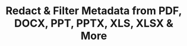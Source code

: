---
############################# Static ############################
layout: "auto-gen-gist"
draft: false
path: "redaction/net/metadata /xls"
otherformats: PDF DOC DOT DOCX DOCM DOTX DOTM RTF XLSX XLSM XLTX XLTM XLT CSV PPT PPTX  PPS POT PPSX PPTM PPSM POTM JPEG TIFF PNG BMP GIF 

############################# Head ############################
head_title: "Apply Metadata Redactions to PDF, DOCX, PPT, PPTX, XLS, XLSX in .NET"
head_description: "GroupDocs.Redactions .NET API allows software developers to apply metadata redactions to different file formats like PDF DOC DOCX RTF XLSX CSV PPT PPTX & images"

############################# Header ############################
title: "Redact & Filter Metadata from PDF, DOCX, PPT, PPTX, XLS, XLSX & More"
description: "GroupDocs.Redactions .NET API allows software developers to redact or filter metadata from various file formats like PDF, DOC, DOCX, PPT, PPTX, XLS, XLSX and many others"

######################### Download Button #######################
button:
    enable: true

############################# About ############################
about:
    enable: true
    title: "What is Metadata Redaction?"
    content: |
        Metadata is a kind of data that provides information about other data. In other words you many think of metadata as references to data. It helps to summarize basic information about data which can be used to easily track and manage data. GroupDocs.Redaction for .NET is a powerful native API that allows software developers to redact sensitive and classified information from various documents types without installing any external software or third-party tool. It has provided support for various filters such as author, company, category, size of a document, created date, title, LastPrinted, comments and so on.   It helps users to apply metadata redactions to various popular documents formats like word processing documents, Excel worksheets, presentations, PDF and raster image files. Developers can also update, replace or erase metadata by applying filters or using search. Moreover, developers can easily apply multiple redactions in a single call. So better give it a try to automate your document and metadata redaction process by downloading the API and explore its basic and advanced features. 

############################# content ############################
steps:
    enable: true
    block:
    - title_left: "How to Clean Metadata from XLS Document in Java"
      content_left: |
        GroupDocs.Redaction for .NET is a powerful API that allows programmers to redact, hide or replace the classified information from numerous popular document types using filters or search by regular expression.

        The following .NET code example shows how to apply metadata redaction to replace all or specific metadata in the document with empty or minimal values. 

      title_right: "Apply Metadata Redaction to XLS File"
      content_right: |
        * Create an instance of [Redactor](https://apireference.groupdocs.com/redaction/net/groupdocs.redaction/redactor) class 
        * Call redactor.Apply method with EraseMetadataRedaction object of [EraseMetadataRedaction](https://apireference.groupdocs.com/redaction/net/groupdocs.redaction.redactions/erasemetadataredaction)
        * Call redactor.save method to save the document to "*_Redacted.*" file in original format

      gisthash: "8f1bc20dff33c9a45c01a9e251555bf1"
      gistfile: "how_to_clean_metadata_dotnet.cs"
      
    - title_left: "Redact Metadata from XLS File via .NET"
      content_left: |
        GroupDocs.Redaction .NET API makes developers life easy by helping them to embed documents automation and reporting jobs with just couple of lines of code without any external dependencies.
        
        The following C# .NET code example shows how software developers can remove sensitive data from document's metadata with just a couple of lines of code. 
        
      title_right: "Metadata Redaction from XLS Files"
      content_right: |
        * Create an instance of [Redactor](https://apireference.groupdocs.com/redaction/net/groupdocs.redaction/redactor) class 
        * Call [MetadataRedaction](https://apireference.groupdocs.com/redaction/net/groupdocs.redaction.redactions/metadataredaction)
        * Call redaction.Filte method 
        * Call redactor.save method to save the document to "*_Redacted.*" file in original format
        
      gisthash: "8dee499186930d60909dffa54579c9f4"
      gistfile: "how_to_redact_metadata_dotnet.cs"

    - title_left: "System Requirements"
      content_left: |
        GroupDocs.Redaction for .NET APIs are supported on all major platforms and operating systems. For complete system requirements guide, please visit [system requirements](https://docs.groupdocs.com/redaction/net/system-requirements/) Before executing the code below, please make sure that you have the following prerequisites installled on your system:
        * Operating Systems: Microsoft Windows, Linux, MacOS
        * Development Environment:  Visual Studio, Xamarin, MonoDevelop etc
        * Frameworks: .NET Framework, .NET Standard, .NET Core, Mono
        * Get the latest version of GroupDocs.Redaction .NET APIs from [NuGet](https://www.nuget.org/packages/GroupDocs.Redaction/)
        
      title_right: "Why Use GroupDocs.Redaction"
      content_right: |
        * Allow users to add custom document formats and types of redactions
        * No additional software is required to remove sensitive information
        * Ability to set page range rendering document as PDF
        * Easy way to redact different types of metadata: author name, version, title, subject, description and many more
        * Document information extraction - file type, page count etc.
        * Full support for Multiple data formats

demos:
    enable: true
        

about_formats:
    enable: true


more_formats:
    enable: true


back_to_top:
    enable: true
---